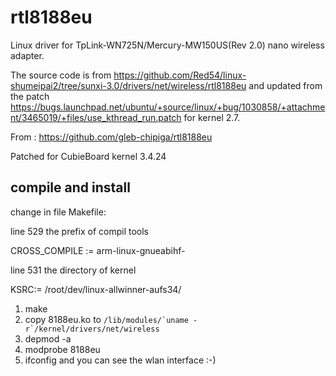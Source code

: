 # rtl8188eu

Linux driver for TpLink-WN725N/Mercury-MW150US(Rev 2.0) nano wireless adapter.

The source code is from https://github.com/Red54/linux-shumeipai2/tree/sunxi-3.0/drivers/net/wireless/rtl8188eu and updated from the patch https://bugs.launchpad.net/ubuntu/+source/linux/+bug/1030858/+attachment/3465019/+files/use_kthread_run.patch for kernel 2.7.

From : https://github.com/gleb-chipiga/rtl8188eu

Patched for CubieBoard kernel 3.4.24

## compile and install

change in file Makefile:

line 529 the prefix of compil tools

CROSS_COMPILE := arm-linux-gnueabihf-

line 531 the directory of kernel

KSRC:= /root/dev/linux-allwinner-aufs34/

1. make
2. copy 8188eu.ko to ``/lib/modules/`uname -r`/kernel/drivers/net/wireless``
3. depmod -a
4. modprobe 8188eu
5. ifconfig and you can see the wlan interface :-)
